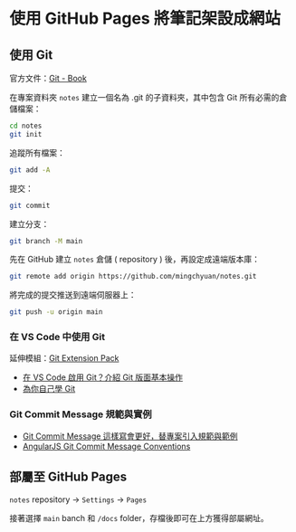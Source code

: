 # 使用 GitHub Pages 將筆記架設成網站

## 使用 Git

官方文件：[Git - Book](https://git-scm.com/book/zh-tw/v2)

在專案資料夾 `notes` 建立一個名為 .git 的子資料夾，其中包含 Git 所有必需的倉儲檔案：

```bash
cd notes
git init
```

追蹤所有檔案：

```bash
git add -A
```

提交：

```bash
git commit
```

建立分支：

```bash
git branch -M main
```

先在 GitHub 建立 `notes` 倉儲 ( repository ) 後，再設定成遠端版本庫：

```bash
git remote add origin https://github.com/mingchyuan/notes.git
```

將完成的提交推送到遠端伺服器上：

```bash
git push -u origin main
```

### 在 VS Code 中使用 Git

延伸模組：[Git Extension Pack](https://marketplace.visualstudio.com/items?itemName=donjayamanne.git-extension-pack)

- [在 VS Code 啟用 Git？介紹 Git 版面基本操作](https://pythonviz.com/git/use-git-in-vs-code-basic-operations/)
- [為你自己學 Git](https://gitbook.tw/)

### Git Commit Message 規範與實例

- [Git Commit Message 這樣寫會更好，替專案引入規範與範例](https://wadehuanglearning.blogspot.com/2019/05/commit-commit-commit-why-what-commit.html)
- [AngularJS Git Commit Message Conventions](https://docs.google.com/document/d/1QrDFcIiPjSLDn3EL15IJygNPiHORgU1_OOAqWjiDU5Y/edit#heading=h.greljkmo14y0)

## 部屬至 GitHub Pages

`notes` repository → `Settings` → `Pages`

接著選擇 `main` banch 和 `/docs` folder，存檔後即可在上方獲得部屬網址。
